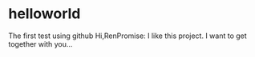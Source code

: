 # helloworld
The first test using github
  Hi,RenPromise:
    I like this project. I want to get together with you...
